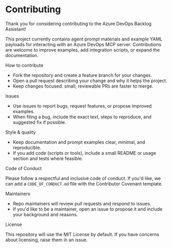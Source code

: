 # Contributing

Thank you for considering contributing to the Azure DevOps Backlog Assistant!

This project currently contains agent prompt materials and example YAML payloads for interacting with an Azure DevOps MCP server. Contributions are welcome to improve examples, add integration scripts, or expand the documentation.

How to contribute

- Fork the repository and create a feature branch for your changes.
- Open a pull request describing your change and why it helps the project.
- Keep changes focused: small, reviewable PRs are faster to merge.

Issues

- Use issues to report bugs, request features, or propose improved examples.
- When filing a bug, include the exact text, steps to reproduce, and suggested fix if possible.

Style & quality

- Keep documentation and prompt examples clear, minimal, and reproducible.
- If you add code (scripts or tools), include a small README or usage section and tests where feasible.

Code of Conduct

Please follow a respectful and inclusive code of conduct. If you'd like, we can add a `CODE_OF_CONDUCT.md` file with the Contributor Covenant template.

Maintainers

- Repo maintainers will review pull requests and respond to issues.
- If you'd like to be a maintainer, open an issue to propose it and include your background and reasons.

License

This repository will use the MIT License by default. If you have concerns about licensing, raise them in an issue.
